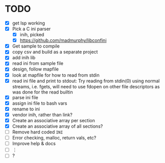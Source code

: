 # TODO

-   [x] get lsp working
-   [x] Pick a C ini parser
    -   [x] inih, picked
    -   [x] <https://github.com/madmurphy/libconfini>
-   [x] Get sample to compile
-   [x] copy csv and build as a separate project
-   [x] add inih lib
-   [x] read ini from sample file
-   [x] design, follow mapfile
-   [x] look at mapfile for how to read from stdin
-   [x] read ini file and print to stdout: Try reading from stdin(0)
    using normal streams, i.e. fgets, will need to use fdopen on other
    file descriptors as was done for the read builtin
-   [x] parse ini file
-   [x] assign ini file to bash vars
-   [x] rename to ini
-   [x] vendor inih, rather than link?
-   [x] Create an associative array per section
-   [x] Create an associative array of all sections?
-   [ ] Remove hard coded `INI`
-   [ ] Error checking, malloc, return vals, etc?
-   [ ] Improve help & docs
-   [ ] ︙
-   [ ] ?
